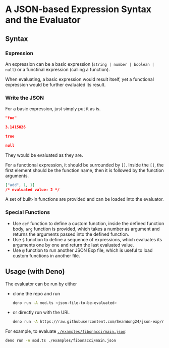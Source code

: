 # A JSON-based Expression Syntax and the Evaluator

## Syntax

### Expression

An expression can be a basic expression (`string | number | boolean | null`) or
a functinal expression (calling a function).

When evaluating, a basic expression would result itself, yet a functional
expression would be further evaluated its result.

### Write the JSON

For a basic expression, just simply put it as is.

```json
"foo"
```

```json
3.1415826
```

```json
true
```

```json
null
```

They would be evaluated as they are.

For a functional expression, it should be surrounded by `[]`. Inside the `[]`,
the first element should be the function name, then it is followed by the
function arguments.

```json
["add", 1, 1]
/* evaluated value: 2 */
```

A set of built-in functions are provided and can be loaded into the evaluator.

### Special Functions

- Use `def` function to define a custom function, inside the defined function
  body, `arg` function is provided, which takes a number as argument and returns
  the arguments passed into the defined function.
- Use `$` function to define a sequence of expressions, which evaluates its
  arguments one by one and return the last evaluated value.
- Use `@` function to run another JSON Exp file, which is useful to load custom
  functions in another file.

## Usage (with Deno)

The evaluator can be run by either

- clone the repo and run

  ```sh
  deno run -A mod.ts <json-file-to-be-evaluated>
  ```

- or directly run with the URL

  ```sh
  deno run -A https://raw.githubusercontent.com/SeanWong24/json-exp/refs/heads/main/mod.ts <json-file-to-be-evaluated>
  ```

For example, to evaluate
[`./examples/fibonacci/main.json`](./examples/fibonacci/main.json):

```sh
deno run -A mod.ts ./examples/fibonacci/main.json
```
